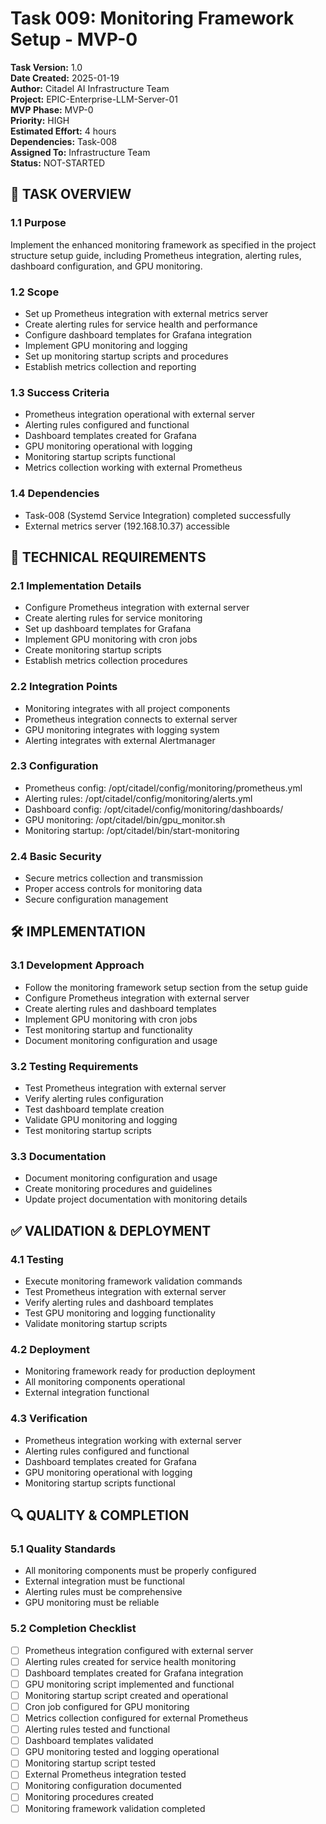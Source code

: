 # Task 009: Monitoring Framework Setup - MVP-0

**Task Version:** 1.0  
**Date Created:** 2025-01-19  
**Author:** Citadel AI Infrastructure Team  
**Project:** EPIC-Enterprise-LLM-Server-01  
**MVP Phase:** MVP-0  
**Priority:** HIGH  
**Estimated Effort:** 4 hours  
**Dependencies:** Task-008  
**Assigned To:** Infrastructure Team  
**Status:** NOT-STARTED  

## 📝 **TASK OVERVIEW**

### **1.1 Purpose**
Implement the enhanced monitoring framework as specified in the project structure setup guide, including Prometheus integration, alerting rules, dashboard configuration, and GPU monitoring.

### **1.2 Scope**
- Set up Prometheus integration with external metrics server
- Create alerting rules for service health and performance
- Configure dashboard templates for Grafana integration
- Implement GPU monitoring and logging
- Set up monitoring startup scripts and procedures
- Establish metrics collection and reporting

### **1.3 Success Criteria**
- Prometheus integration operational with external server
- Alerting rules configured and functional
- Dashboard templates created for Grafana
- GPU monitoring operational with logging
- Monitoring startup scripts functional
- Metrics collection working with external Prometheus

### **1.4 Dependencies**
- Task-008 (Systemd Service Integration) completed successfully
- External metrics server (192.168.10.37) accessible

## 🔧 **TECHNICAL REQUIREMENTS**

### **2.1 Implementation Details**
- Configure Prometheus integration with external server
- Create alerting rules for service monitoring
- Set up dashboard templates for Grafana
- Implement GPU monitoring with cron jobs
- Create monitoring startup scripts
- Establish metrics collection procedures

### **2.2 Integration Points**
- Monitoring integrates with all project components
- Prometheus integration connects to external server
- GPU monitoring integrates with logging system
- Alerting integrates with external Alertmanager

### **2.3 Configuration**
- Prometheus config: /opt/citadel/config/monitoring/prometheus.yml
- Alerting rules: /opt/citadel/config/monitoring/alerts.yml
- Dashboard config: /opt/citadel/config/monitoring/dashboards/
- GPU monitoring: /opt/citadel/bin/gpu_monitor.sh
- Monitoring startup: /opt/citadel/bin/start-monitoring

### **2.4 Basic Security**
- Secure metrics collection and transmission
- Proper access controls for monitoring data
- Secure configuration management

## 🛠️ **IMPLEMENTATION**

### **3.1 Development Approach**
- Follow the monitoring framework setup section from the setup guide
- Configure Prometheus integration with external server
- Create alerting rules and dashboard templates
- Implement GPU monitoring with cron jobs
- Test monitoring startup and functionality
- Document monitoring configuration and usage

### **3.2 Testing Requirements**
- Test Prometheus integration with external server
- Verify alerting rules configuration
- Test dashboard template creation
- Validate GPU monitoring and logging
- Test monitoring startup scripts

### **3.3 Documentation**
- Document monitoring configuration and usage
- Create monitoring procedures and guidelines
- Update project documentation with monitoring details

## ✅ **VALIDATION & DEPLOYMENT**

### **4.1 Testing**
- Execute monitoring framework validation commands
- Test Prometheus integration with external server
- Verify alerting rules and dashboard templates
- Test GPU monitoring and logging functionality
- Validate monitoring startup scripts

### **4.2 Deployment**
- Monitoring framework ready for production deployment
- All monitoring components operational
- External integration functional

### **4.3 Verification**
- Prometheus integration working with external server
- Alerting rules configured and functional
- Dashboard templates created for Grafana
- GPU monitoring operational with logging
- Monitoring startup scripts functional

## 🔍 **QUALITY & COMPLETION**

### **5.1 Quality Standards**
- All monitoring components must be properly configured
- External integration must be functional
- Alerting rules must be comprehensive
- GPU monitoring must be reliable

### **5.2 Completion Checklist**
- [ ] Prometheus integration configured with external server
- [ ] Alerting rules created for service health monitoring
- [ ] Dashboard templates created for Grafana integration
- [ ] GPU monitoring script implemented and functional
- [ ] Monitoring startup script created and operational
- [ ] Cron job configured for GPU monitoring
- [ ] Metrics collection configured for external Prometheus
- [ ] Alerting rules tested and functional
- [ ] Dashboard templates validated
- [ ] GPU monitoring tested and logging operational
- [ ] Monitoring startup script tested
- [ ] External Prometheus integration tested
- [ ] Monitoring configuration documented
- [ ] Monitoring procedures created
- [ ] Monitoring framework validation completed 